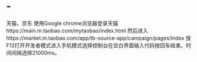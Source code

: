 # -
天猫，京东
使用Google chrome浏览器登录天猫https://main.m.taobao.com/mytaobao/index.html 
然后进入https://market.m.taobao.com/app/tb-source-app/campaign/pages/index
按F12打开开发者模式进入手机模式选择控制台在空白界面输入代码按回车结束。时间间隔选择21000ms。
